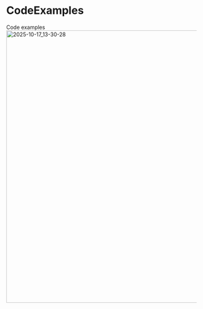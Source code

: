 # CodeExamples
Code examples
<img width="825" height="722" alt="2025-10-17_13-30-28" src="https://github.com/user-attachments/assets/033b2612-1885-4acc-b161-b9b5db2ef38b" />
